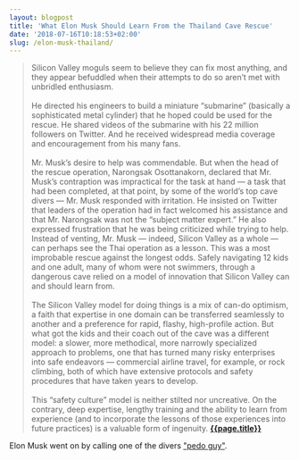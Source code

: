```yaml
---
layout: blogpost
title: 'What Elon Musk Should Learn From the Thailand Cave Rescue'
date: '2018-07-16T10:18:53+02:00'
slug: /elon-musk-thailand/
---
```

>Silicon Valley moguls seem to believe they can fix most anything, and they appear befuddled when their attempts to do so aren’t met with unbridled enthusiasm.<br /><br />He directed his engineers to build a miniature “submarine” (basically a sophisticated metal cylinder) that he hoped could be used for the rescue. He shared videos of the submarine with his 22 million followers on Twitter. And he received widespread media coverage and encouragement from his many fans.<br /><br />
Mr. Musk’s desire to help was commendable. But when the head of the rescue operation, Narongsak Osottanakorn, declared that Mr. Musk’s contraption was impractical for the task at hand — a task that had been completed, at that point, by some of the world’s top cave divers — Mr. Musk responded with irritation. He insisted on Twitter that leaders of the operation had in fact welcomed his assistance and that Mr. Narongsak was not the “subject matter expert.” He also expressed frustration that he was being criticized while trying to help.
Instead of venting, Mr. Musk — indeed, Silicon Valley as a whole — can perhaps see the Thai operation as a lesson. This was a most improbable rescue against the longest odds. Safely navigating 12 kids and one adult, many of whom were not swimmers, through a dangerous cave relied on a model of innovation that Silicon Valley can and should learn from.<br /><br />
The Silicon Valley model for doing things is a mix of can-do optimism, a faith that expertise in one domain can be transferred seamlessly to another and a preference for rapid, flashy, high-profile action. But what got the kids and their coach out of the cave was a different model: a slower, more methodical, more narrowly specialized approach to problems, one that has turned many risky enterprises into safe endeavors — commercial airline travel, for example, or rock climbing, both of which have extensive protocols and safety procedures that have taken years to develop.<br /><br />
This “safety culture” model is neither stilted nor uncreative. On the contrary, deep expertise, lengthy training and the ability to learn from experience (and to incorporate the lessons of those experiences into future practices) is a valuable form of ingenuity.
**[{{page.title}}](https://www.nytimes.com/2018/07/14/opinion/sunday/elon-musk-thailand-hubris.html)**

Elon Musk went on by calling one of the divers ["pedo guy"](https://twitter.com/RMac18/status/1018504448396546048). 
